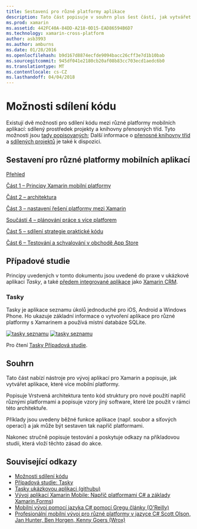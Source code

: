 ```yaml
---
title: Sestavení pro různé platformy aplikace
description: Tato část popisuje v souhrn plus šest částí, jak vytvářet aplikace, které používají platformou vývoj Xamarin – z pochopení, jak funguje Xamarin navrhování mobilní aplikace a pak testování a nasazení do různých úložišť aplikace.
ms.prod: xamarin
ms.assetid: 442FC40A-84DD-A218-0D15-EAD86594B6D7
ms.technology: xamarin-cross-platform
author: asb3993
ms.author: amburns
ms.date: 01/28/2016
ms.openlocfilehash: b9d167d8874ecfde9094bacc26cff3e7d1b10bab
ms.sourcegitcommit: 945df041e2180cb20af08b83cc703ecd1aedc6b0
ms.translationtype: MT
ms.contentlocale: cs-CZ
ms.lasthandoff: 04/04/2018
---
```

# <a name="sharing-code-options"></a>Možnosti sdílení kódu

Existují dvě možnosti pro sdílení kódu mezi různé platformy mobilních aplikací: sdílený prostředek projekty a knihovny přenosných tříd. Tyto možnosti jsou [tady popisovaných](~/cross-platform/app-fundamentals/code-sharing.md); Další informace o [přenosné knihovny tříd](~/cross-platform/app-fundamentals/pcl.md) a [sdílených projektů](~/cross-platform/app-fundamentals/shared-projects.md) je také k dispozici.

<a name="Sections" />

## <a name="building-cross-platform-mobile-apps"></a>Sestavení pro různé platformy mobilních aplikací

 [Přehled](~/cross-platform/app-fundamentals/building-cross-platform-applications/overview.md)

 [Část 1 – Principy Xamarin mobilní platformy](~/cross-platform/app-fundamentals/building-cross-platform-applications/understanding-the-xamarin-mobile-platform.md)

 [Část 2 – architektura](~/cross-platform/app-fundamentals/building-cross-platform-applications/architecture.md)

 [Část 3 – nastavení řešení platformy mezi Xamarin](~/cross-platform/app-fundamentals/building-cross-platform-applications/setting-up-a-xamarin-cross-platform-solution.md)

 [Součástí 4 – plánování práce s více platforem](~/cross-platform/app-fundamentals/building-cross-platform-applications/platform-divergence-abstraction-divergent-implementation.md)

 [Část 5 – sdílení strategie praktické kódu](~/cross-platform/app-fundamentals/building-cross-platform-applications/practical-code-sharing-strategies.md)

 [Část 6 – Testování a schvalování v obchodě App Store](~/cross-platform/app-fundamentals/building-cross-platform-applications/testing-and-app-store-approvals.md)

 <a name="Cross-Platform_Mobile_Application_Case_Studies" />


## <a name="case-studies"></a>Případové studie

Principy uvedených v tomto dokumentu jsou uvedené do praxe v ukázkové aplikaci *Tasky*, a také [předem integrované aplikace](https://xamarin.com/prebuilt) jako [Xamarin CRM](https://xamarin.com/prebuilt/#xamarincrm).

 <a name="Tasky" />


### <a name="tasky"></a>Tasky

Tasky je aplikace seznamu úkolů jednoduché pro iOS, Android a Windows Phone.
Ho ukazuje základní informace o vytvoření aplikace pro různé platformy s Xamarinem a používá místní databáze SQLite.

 [![tasky seznamu](images/iphone-list-sml.png)](images/iphone-list.png#lightbox) [ ![tasky seznamu](images/iphone-list-sml.png)](images/iphone-list.png#lightbox)

Pro čtení [Tasky Případová studie](~/cross-platform/app-fundamentals/building-cross-platform-applications/case-study-tasky.md).


## <a name="summary"></a>Souhrn

Tato část nabízí nástroje pro vývoj aplikací pro Xamarin a popisuje, jak vytvářet aplikace, které více mobilní platformy.

Popisuje Vrstvená architektura tento kód struktury pro nové použití napříč různými platformami a popisuje vzory jiný software, které lze použít v rámci této architektuře.

Příklady jsou uvedeny běžné funkce aplikace (např. soubor a síťových operací) a jak může být sestaven tak napříč platformami.

Nakonec stručně popisuje testování a poskytuje odkazy na příkladovou studii, která vloží těchto zásad do akce.



## <a name="related-links"></a>Související odkazy

- [Možnosti sdílení kódu](~/cross-platform/app-fundamentals/code-sharing.md)
- [Případová studie: Tasky](~/cross-platform/app-fundamentals/building-cross-platform-applications/case-study-tasky.md)
- [Tasky ukázkovou aplikaci (githubu)](https://developer.xamarin.com/samples/mobile/TaskyPortable/)
- [Vývoj aplikací Xamarin Mobile: Napříč platformami C# a základy Xamarin.Forms](http://www.amazon.com/Xamarin-Mobile-Application-Development-Cross-Platform/dp/1484202155/))
- [Mobilní vývoj pomocí jazyka C# pomocí Gregu články (O'Reilly)](http://shop.oreilly.com/product/0636920024002.do)
- [Profesionální mobilní vývoj pro různé platformy v jazyce C# Scott Olson, Jan Hunter, Ben Horgen, Kenny Goers (Wrox)](http://www.wiley.com/WileyCDA/WileyTitle/productCd-1118157702.html)
